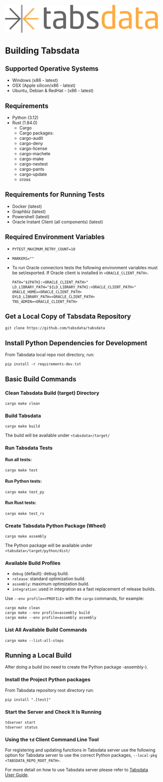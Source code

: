 <!--
Copyright 2025 Tabs Data Inc.
-->

![TabsData](/assets/images/tabsdata.png)

# Building Tabsdata

## Supported Operative Systems

* Windows (x86 - latest)
* OSX (Apple silicon/x86 - latest)
* Ubuntu, Debian & RedHat - (x86 - latest)

## Requirements

* Python (3.12)
* Rust (1.84.0)
    * Cargo
    * Cargo packages:
    * cargo-audit
    * cargo-deny
    * cargo-license
    * cargo-machete
    * cargo-make
    * cargo-nextest
    * cargo-pants
    * cargo-update
    * cross

## Requirements for Running Tests

* Docker (latest)
* Graphbiz (latest)
* Powershell (latest)
* Oracle Instant Client  (all components) (latest)

## Required Environment Variables

* `PYTEST_MAXIMUM_RETRY_COUNT=10`
* `MARKERS=""`
* To run Oracle connectors tests the following environment variables must be set/exported.
  If Oracle client is installed in `<ORACLE_CLIENT_PATH>`.

    ```
    PATH="${PATH}:<ORACLE_CLIENT_PATH>"
    LD_LIBRARY_PATH="${LD_LIBRARY_PATH}:<ORACLE_CLIENT_PATH>"
    ORACLE_HOME=<ORACLE_CLIENT_PATH>
    DYLD_LIBRARY_PATH=<ORACLE_CLIENT_PATH>
    TNS_ADMIN=<ORACLE_CLIENT_PATH>
    ```

## Get a Local Copy of Tabsdata Repository

```
git clone https://github.com/tabsdata/tabsdata
```

## Install Python Dependencies for Development

From Tabsdata local repo root directory, run:

```
pip install -r requirements-dev.txt
```

## Basic Build Commands

### Clean Tabsdata Build (target) Directory

```
cargo make clean
```

### Build Tabsdata

```
cargo make build
```

The build will be available under `<tabsdata>/target/`

### Run Tabsdata Tests

#### Run all tests:

```
cargo make test
```

#### Run Python tests:

```
cargo make test_py
```

#### Run Rust tests:

```
cargo make test_rs
```

### Create Tabsdata Python Package (Wheel)

```
cargo make assembly
```

The Python package will be available under `<tabsdata>/target/python/dist/`

### Available Build Profiles

* `debug` (default): debug build.
* `release`: standard optimization build.
* `assembly`: maximum optimization build.
* `integration`: used in integration as a fast replacement of release builds.

Use `--env profile=<PROFILE>` with the `cargo` commands, for example:

```
cargo make clean
cargo make --env profile=assembly build
cargo make --env profile=assembly assembly
```

### List All Available Build Commands

```
cargo make --list-all-steps
```

## Running a Local Build

After doing a build (no need to create the Python package -assembly-).

### Install the Project Python packages

From Tabsdata repository root directory run:

```
pip install ".[test]"
```

### Start the Server and Check It Is Running

```
tdserver start
tdserver status
```

### Using the `td` Client Command Line Tool

For registering and updating functions in Tabsdata server use the following option
for Tabsdata server to use the correct Python packages, `--local-pkg <TABSDATA_REPO_ROOT_PATH>`.

For more detail on how to use Tabsdata server please refer to
[Tabsdata User Guide](https://docs.tabsdata.com/latest/api_ref/index.html).
